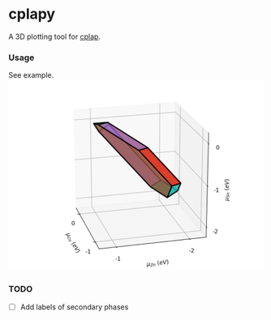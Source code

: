 # cplapy

A 3D plotting tool for [cplap](https://github.com/jbuckeridge/cplap).

### Usage
See example.  
![Phase diagram](example/pd.png)

### TODO
- [ ] Add labels of secondary phases  
